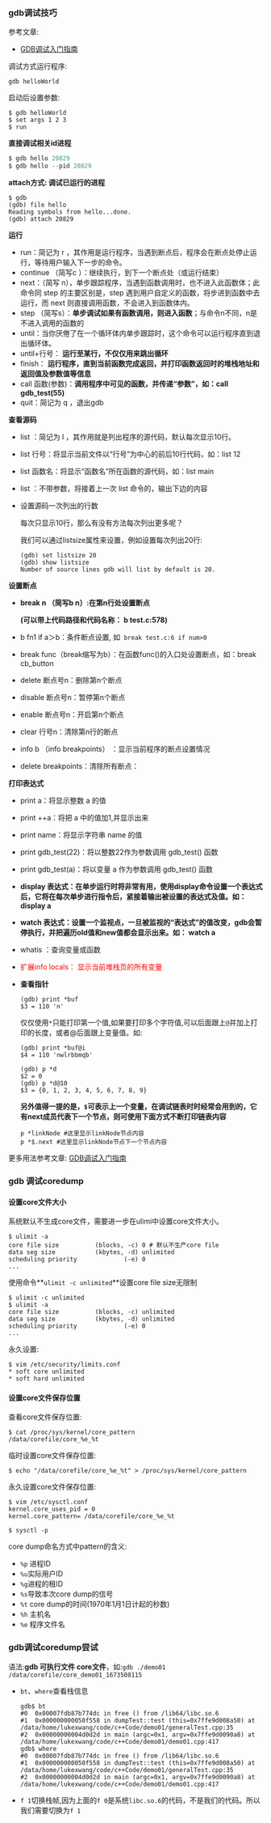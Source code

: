 ### gdb调试技巧

参考文章:

- [GDB调试入门指南](https://zhuanlan.zhihu.com/p/74897601)

调试方式运行程序:

```shell
gdb helloWorld
```

启动后设置参数:

```
$ gdb helloWorld
$ set args 1 2 3
$ run
```

**直接调试相关id进程**

```java
$ gdb hello 20829
$ gdb hello --pid 20829
```

**attach方式: 调试已运行的进程**

```shell
$ gdb
(gdb) file hello
Reading symbols from hello...done.
(gdb) attach 20829
```

**运行**

- run：简记为 r ，其作用是运行程序，当遇到断点后，程序会在断点处停止运行，等待用户输入下一步的命令。
- continue （简写c ）：继续执行，到下一个断点处（或运行结束）
- next：（简写 n），单步跟踪程序，当遇到函数调用时，也不进入此函数体；此命令同 step 的主要区别是，step 遇到用户自定义的函数，将步进到函数中去运行，而 next 则直接调用函数，不会进入到函数体内。
- step （简写s）：**单步调试如果有函数调用，则进入函数**；与命令n不同，n是不进入调用的函数的
- until：当你厌倦了在一个循环体内单步跟踪时，这个命令可以运行程序直到退出循环体。
- until+行号： **运行至某行，不仅仅用来跳出循环**
- finish： **运行程序，直到当前函数完成返回，并打印函数返回时的堆栈地址和返回值及参数值等信息**
- call 函数(参数)：**调用程序中可见的函数，并传递“参数”，如：call gdb_test(55)**
- quit：简记为 q ，退出gdb

**查看源码**

- list ：简记为 l ，其作用就是列出程序的源代码，默认每次显示10行。

- list 行号：将显示当前文件以“行号”为中心的前后10行代码，如：list 12

- list 函数名：将显示“函数名”所在函数的源代码，如：list main

- list ：不带参数，将接着上一次 list 命令的，输出下边的内容

- 设置源码一次列出的行数

  每次只显示10行，那么有没有方法每次列出更多呢？

  我们可以通过listsize属性来设置，例如设置每次列出20行:

  ```shell
  (gdb) set listsize 20
  (gdb) show listsize
  Number of source lines gdb will list by default is 20.
  ```

**设置断点**

- **break n （简写b n）:在第n行处设置断点**

  **(可以带上代码路径和代码名称： b  test.c:578)**

- b fn1 if a＞b：条件断点设置, 如` break test.c:6 if num>0`

- break func（break缩写为b）：在函数func()的入口处设置断点，如：break cb_button

- delete 断点号n：删除第n个断点

- disable 断点号n：暂停第n个断点

- enable 断点号n：开启第n个断点

- clear 行号n：清除第n行的断点

- info b （info breakpoints） ：显示当前程序的断点设置情况

- delete breakpoints：清除所有断点：

**打印表达式**

- print a：将显示整数 a 的值

- print ++a：将把 a 中的值加1,并显示出来

- print name：将显示字符串 name 的值

- print gdb_test(22)：将以整数22作为参数调用 gdb_test() 函数

- print gdb_test(a)：将以变量 a 作为参数调用 gdb_test() 函数

- **display 表达式：在单步运行时将非常有用，使用display命令设置一个表达式后，它将在每次单步进行指令后，紧接着输出被设置的表达式及值。如： display a**

- **watch 表达式：设置一个监视点，一旦被监视的“表达式”的值改变，gdb会暂停执行，并把遍历old值和new值都会显示出来。如： watch a**

- whatis ：查询变量或函数

- <font style="color:red">扩展info locals： 显示当前堆栈页的所有变量</font>

- **查看指针**

  ```shell
  (gdb) print *buf
  $3 = 110 'n'
  ```

  仅仅使用`*`只能打印第一个值,如果要打印多个字符值,可以后面跟上`@`并加上打印的长度，或者@后面跟上变量值。如:

  ```shell
  (gdb) print *buf@i
  $4 = 110 'nwlrbbmqb'
  
  (gdb) p *d
  $2 = 0
  (gdb) p *d@10
  $3 = {0, 1, 2, 3, 4, 5, 6, 7, 8, 9}
  ```

  **另外值得一提的是，`$`可表示上一个变量，在调试链表时时经常会用到的，它有next成员代表下一个节点，则可使用下面方式不断打印链表内容**

  ```shell
  p *linkNode #这里显示linkNode节点内容
  p *$.next #这里显示linkNode节点下一个节点内容
  ```

更多用法参考文章: [GDB调试入门指南](https://zhuanlan.zhihu.com/p/74897601)

### gdb 调试coredump

#### 设置core文件大小

系统默认不生成core文件，需要进一步在ulimi中设置core文件大小。

```shell
$ ulimit -a
core file size          (blocks, -c) 0 # 默认不生产core file
data seg size           (kbytes, -d) unlimited
scheduling priority             (-e) 0
...
```

使用命令**`ulimit -c unlimited`**设置core file size无限制

```shell
$ ulimit -c unlimited
$ ulimit -a
core file size          (blocks, -c) unlimited
data seg size           (kbytes, -d) unlimited
scheduling priority             (-e) 0
...
```

永久设置:

```shell
$ vim /etc/security/limits.conf
* soft core unlimited
* soft hard unlimited
```

#### 设置core文件保存位置

查看core文件保存位置:

```shell
$ cat /proc/sys/kernel/core_pattern
/data/corefile/core_%e_%t
```

临时设置core文件保存位置:

```shell
$ echo "/data/corefile/core_%e_%t" > /proc/sys/kernel/core_pattern
```

永久设置core文件保存位置:

```shell
$ vim /etc/sysctl.conf
kernel.core_uses_pid = 0
kernel.core_pattern= /data/corefile/core_%e_%t

$ sysctl -p
```

core dump命名方式中pattern的含义:

- `%p` 进程ID
- `%u`实际用户ID
- `%g`进程的租ID
- `%s`导致本次core dump的信号
- `%t` core dump的时间(1970年1月1日计起的秒数)
- `%h` 主机名
- `%e` 程序文件名

### gdb调试coredump尝试

语法:**gdb 可执行文件 core文件**，如:`gdb ./demo01 /data/corefile/core_demo01_1673508115`

- `bt`、`where`查看栈信息

  ```shell
  gdb$ bt
  #0  0x00007fdb87b774dc in free () from /lib64/libc.so.6
  #1  0x000000000050f558 in dumpTest::test (this=0x7ffe9d008a50) at /data/home/lukexwang/code/c++Code/demo01/generalTest.cpp:35
  #2  0x00000000004d0d2d in main (argc=0x1, argv=0x7ffe9d0090a8) at /data/home/lukexwang/code/c++Code/demo01/demo01.cpp:417
  gdb$ where
  #0  0x00007fdb87b774dc in free () from /lib64/libc.so.6
  #1  0x000000000050f558 in dumpTest::test (this=0x7ffe9d008a50) at /data/home/lukexwang/code/c++Code/demo01/generalTest.cpp:35
  #2  0x00000000004d0d2d in main (argc=0x1, argv=0x7ffe9d0090a8) at /data/home/lukexwang/code/c++Code/demo01/demo01.cpp:417
  ```

- `f 1`切换栈帧,因为上面的`f 0`是系统`libc.so.6`的代码，不是我们的代码。所以我们需要切换为`f 1`

  